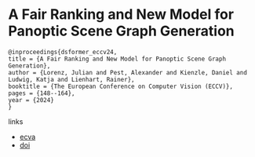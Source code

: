 # A Fair Ranking and New Model for Panoptic Scene Graph Generation

```
@inproceedings{dsformer_eccv24,
title = {A Fair Ranking and New Model for Panoptic Scene Graph Generation},
author = {Lorenz, Julian and Pest, Alexander and Kienzle, Daniel and Ludwig, Katja and Lienhart, Rainer},
booktitle = {The European Conference on Computer Vision (ECCV)},
pages = {148--164},
year = {2024}
}
```

links
- [ecva](https://www.ecva.net/papers/eccv_2024/papers_ECCV/html/7817_ECCV_2024_paper.php)
- [doi](https://link.springer.com/chapter/10.1007/978-3-031-73030-6_9)
